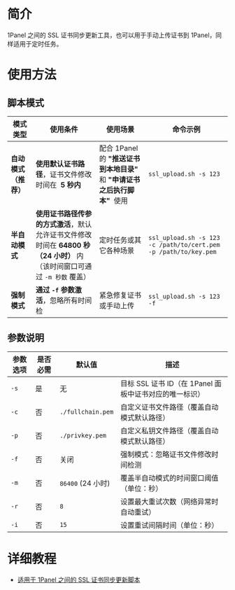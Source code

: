 # 简介

1Panel 之间的 SSL 证书同步更新工具，也可以用于手动上传证书到 1Panel，同样适用于定时任务。

# 使用方法

## 脚本模式

| 模式类型             | 使用条件                                                                                                                 | 使用场景                                                                     | 命令示例                                                        |
| -------------------- | ------------------------------------------------------------------------------------------------------------------------ | ---------------------------------------------------------------------------- | --------------------------------------------------------------- |
| **自动模式（推荐）** | **使用默认证书路径**，证书文件修改时间在  **5 秒内**                                                                     | 配合 1Panel 的 **"推送证书到本地目录"**  和 **"申请证书之后执行脚本"**  使用 | `ssl_upload.sh -s 123`                                          |
| **半自动模式**       | **使用证书路径传参的方式激活**，默认允许证书文件修改时间在 **64800 秒（24 小时）** 内（该时间窗口可通过 `-m 秒数` 覆盖） | 定时任务或其它各种场景                                                       | `ssl_upload.sh -s 123 -c /path/to/cert.pem -p /path/to/key.pem` |
| **强制模式**         | **通过 `-f` 参数激活**，忽略所有时间检                                                                                   | 紧急修复证书或手动上传                                                       | `ssl_upload.sh -s 123 -f`                                       |

## 参数说明

| 参数选项 | 是否必需 | 默认值            | 描述                                                   |
| -------- | -------- | ----------------- | ------------------------------------------------------ |
| `-s`     | 是       | 无                | 目标 SSL 证书 ID（在 1Panel 面板中证书对应的唯一标识） |
| `-c`     | 否       | `./fullchain.pem` | 自定义证书文件路径（覆盖自动模式默认路径）             |
| `-p`     | 否       | `./privkey.pem`   | 自定义私钥文件路径（覆盖自动模式默认路径）             |
| `-f`     | 否       | 关闭              | 强制模式：忽略证书文件修改时间检测                     |
| `-m`     | 否       | `86400` (24 小时) | 覆盖半自动模式的时间窗口阈值（单位：秒）               |
| `-r`     | 否       | `8`               | 设置最大重试次数（网络异常时自动重试）                 |
| `-i`     | 否       | `15`              | 设置重试间隔时间（单位：秒）                           |

# 详细教程

- [适用于 1Panel 之间的 SSL 证书同步更新脚本](https://www.l0u0l.com/posts/1panel-ssl-uploader/)
